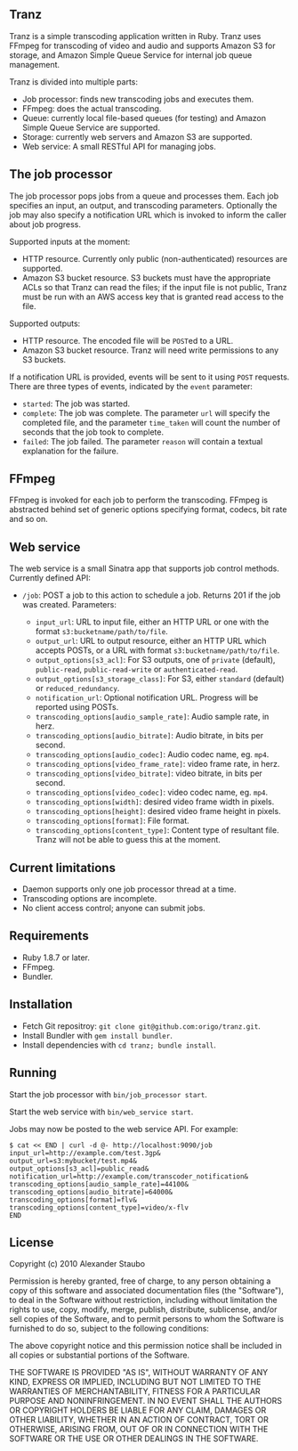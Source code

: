 Tranz
-----

Tranz is a simple transcoding application written in Ruby. Tranz uses FFmpeg for transcoding of video and audio and supports Amazon S3 for storage, and Amazon Simple Queue Service for internal job queue management.

Tranz is divided into multiple parts:

* Job processor: finds new transcoding jobs and executes them.
* FFmpeg: does the actual transcoding.
* Queue: currently local file-based queues (for testing) and Amazon Simple Queue Service are supported.
* Storage: currently web servers and Amazon S3 are supported.
* Web service: A small RESTful API for managing jobs.

The job processor
-----------------

The job processor pops jobs from a queue and processes them. Each job specifies an input, an output, and transcoding parameters. Optionally the job may also specify a notification URL which is invoked to inform the caller about job progress.

Supported inputs at the moment:

* HTTP resource. Currently only public (non-authenticated) resources are supported.
* Amazon S3 bucket resource. S3 buckets must have the appropriate ACLs so that Tranz can read the files; if the input file is not public, Tranz must be run with an AWS access key that is granted read access to the file.

Supported outputs:

* HTTP resource. The encoded file will be `POST`ed to a URL.
* Amazon S3 bucket resource. Tranz will need write permissions to any S3 buckets.

If a notification URL is provided, events will be sent to it using `POST` requests. There are three types of events, indicated by the `event` parameter:

* `started`: The job was started.
* `complete`: The job was complete. The parameter `url` will specify the completed file, and the parameter `time_taken` will count the number of seconds that the job took to complete.
* `failed`: The job failed. The parameter `reason` will contain a textual explanation for the failure.

FFmpeg
------

FFmpeg is invoked for each job to perform the transcoding. FFmpeg is abstracted behind set of generic options specifying format, codecs, bit rate and so on.

Web service
-----------

The web service is a small Sinatra app that supports job control methods. Currently defined API:

* `/job`: POST a job to this action to schedule a job. Returns 201 if the job was created. Parameters:

  * `input_url`: URL to input file, either an HTTP URL or one with the format `s3:bucketname/path/to/file`.
  * `output_url`: URL to output resource, either an HTTP URL which accepts POSTs, or a URL with format `s3:bucketname/path/to/file`.
  * `output_options[s3_acl]`: For S3 outputs, one of `private` (default), `public-read`, `public-read-write` or `authenticated-read`.
  * `output_options[s3_storage_class]`: For S3, either `standard` (default) or `reduced_redundancy`.
  * `notification_url`: Optional notification URL. Progress will be reported using POSTs.
  * `transcoding_options[audio_sample_rate]`: Audio sample rate, in herz.
  * `transcoding_options[audio_bitrate]`: Audio bitrate, in bits per second.
  * `transcoding_options[audio_codec]`: Audio codec name, eg. `mp4`.
  * `transcoding_options[video_frame_rate]`: video frame rate, in herz.
  * `transcoding_options[video_bitrate]`: video bitrate, in bits per second.
  * `transcoding_options[video_codec]`: video codec name, eg. `mp4`.
  * `transcoding_options[width]`: desired video frame width in pixels.
  * `transcoding_options[height]`: desired video frame height in pixels.
  * `transcoding_options[format]`: File format.
  * `transcoding_options[content_type]`: Content type of resultant file. Tranz will not be able to guess this at the moment.

Current limitations
-------------------

* Daemon supports only one job processor thread at a time.
* Transcoding options are incomplete.
* No client access control; anyone can submit jobs.

Requirements
------------

* Ruby 1.8.7 or later.
* FFmpeg.
* Bundler.

Installation
------------

* Fetch Git repositroy: `git clone git@github.com:origo/tranz.git`.
* Install Bundler with `gem install bundler`.
* Install dependencies with `cd tranz; bundle install`.

Running
-------

Start the job processor with `bin/job_processor start`.

Start the web service with `bin/web_service start`.

Jobs may now be posted to the web service API. For example:

    $ cat << END | curl -d @- http://localhost:9090/job
    input_url=http://example.com/test.3gp&
    output_url=s3:mybucket/test.mp4&
    output_options[s3_acl]=public_read&
    notification_url=http://example.com/transcoder_notification&
    transcoding_options[audio_sample_rate]=44100&
    transcoding_options[audio_bitrate]=64000&
    transcoding_options[format]=flv&
    transcoding_options[content_type]=video/x-flv
    END

License
-------

Copyright (c) 2010 Alexander Staubo
 
Permission is hereby granted, free of charge, to any person obtaining
a copy of this software and associated documentation files (the
"Software"), to deal in the Software without restriction, including
without limitation the rights to use, copy, modify, merge, publish,
distribute, sublicense, and/or sell copies of the Software, and to
permit persons to whom the Software is furnished to do so, subject to
the following conditions:
 
The above copyright notice and this permission notice shall be
included in all copies or substantial portions of the Software.
 
THE SOFTWARE IS PROVIDED "AS IS", WITHOUT WARRANTY OF ANY KIND,
EXPRESS OR IMPLIED, INCLUDING BUT NOT LIMITED TO THE WARRANTIES OF
MERCHANTABILITY, FITNESS FOR A PARTICULAR PURPOSE AND
NONINFRINGEMENT. IN NO EVENT SHALL THE AUTHORS OR COPYRIGHT HOLDERS BE
LIABLE FOR ANY CLAIM, DAMAGES OR OTHER LIABILITY, WHETHER IN AN ACTION
OF CONTRACT, TORT OR OTHERWISE, ARISING FROM, OUT OF OR IN CONNECTION
WITH THE SOFTWARE OR THE USE OR OTHER DEALINGS IN THE SOFTWARE.
